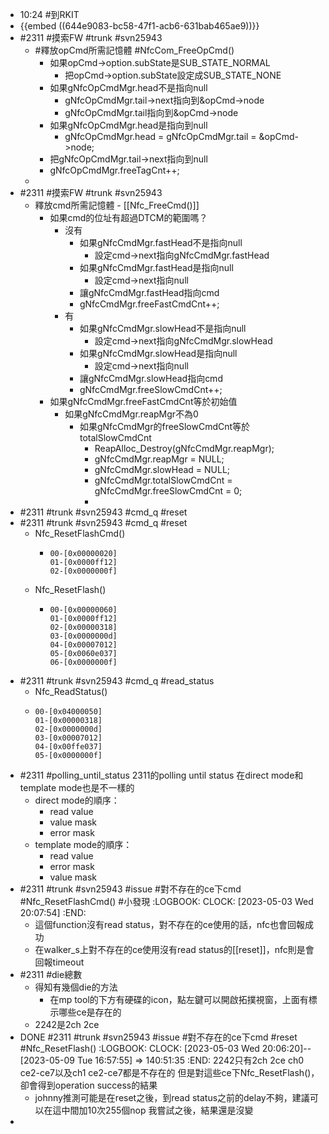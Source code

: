 - 10:24 #到RKIT
- {{embed ((644e9083-bc58-47f1-acb6-631bab465ae9))}}
- #2311 #摸索FW #trunk #svn25943
	- #釋放opCmd所需記憶體 #NfcCom_FreeOpCmd()
		- 如果opCmd->option.subState是SUB_STATE_NORMAL
			- 把opCmd->option.subState設定成SUB_STATE_NONE
		- 如果gNfcOpCmdMgr.head不是指向null
			- gNfcOpCmdMgr.tail->next指向到&opCmd->node
			- gNfcOpCmdMgr.tail指向到&opCmd->node
		- 如果gNfcOpCmdMgr.head是指向到null
			- gNfcOpCmdMgr.head = gNfcOpCmdMgr.tail = &opCmd->node;
		- 把gNfcOpCmdMgr.tail->next指向到null
		- gNfcOpCmdMgr.freeTagCnt++;
	-
- #2311 #摸索FW #trunk #svn25943
	- 釋放cmd所需記憶體 - [[Nfc_FreeCmd()]]
		- 如果cmd的位址有超過DTCM的範圍嗎？
			- 沒有
				- 如果gNfcCmdMgr.fastHead不是指向null
					- 設定cmd->next指向gNfcCmdMgr.fastHead
				- 如果gNfcCmdMgr.fastHead是指向null
					- 設定cmd->next指向null
				- 讓gNfcCmdMgr.fastHead指向cmd
				- gNfcCmdMgr.freeFastCmdCnt++;
			- 有
				- 如果gNfcCmdMgr.slowHead不是指向null
					- 設定cmd->next指向gNfcCmdMgr.slowHead
				- 如果gNfcCmdMgr.slowHead是指向null
					- 設定cmd->next指向null
				- 讓gNfcCmdMgr.slowHead指向cmd
				- gNfcCmdMgr.freeSlowCmdCnt++;
		- 如果gNfcCmdMgr.freeFastCmdCnt等於初始值
			- 如果gNfcCmdMgr.reapMgr不為0
				- 如果gNfcCmdMgr的freeSlowCmdCnt等於totalSlowCmdCnt
					- ReapAlloc_Destroy(gNfcCmdMgr.reapMgr);
					- gNfcCmdMgr.reapMgr = NULL;
					- gNfcCmdMgr.slowHead = NULL;
					- gNfcCmdMgr.totalSlowCmdCnt = gNfcCmdMgr.freeSlowCmdCnt = 0;
					-
- #2311 #trunk #svn25943 #cmd_q #reset
- #2311 #trunk #svn25943 #cmd_q #reset
	- Nfc_ResetFlashCmd()
		- ```
		  00-[0x00000020]
		  01-[0x0000ff12]
		  02-[0x0000000f]
		  ```
	- Nfc_ResetFlash()
		- ```
		  00-[0x00000060]
		  01-[0x0000ff12]
		  02-[0x00000318]
		  03-[0x0000000d]
		  04-[0x00007012]
		  05-[0x0060e037]
		  06-[0x0000000f]
		  ```
- #2311 #trunk #svn25943 #cmd_q #read_status
	- Nfc_ReadStatus()
	- ```
	  00-[0x04000050]
	  01-[0x00000318]
	  02-[0x0000000d]
	  03-[0x00007012]
	  04-[0x00ffe037]
	  05-[0x0000000f]
	  ```
- #2311 #polling_until_status
  2311的polling until status
  在direct mode和template mode也是不一樣的
	- direct mode的順序：
		- read value
		- value mask
		- error mask
	- template mode的順序：
		- read value
		- error mask
		- value mask
- #2311 #trunk #svn25943 #issue #對不存在的ce下cmd #Nfc_ResetFlashCmd() #小發現
  :LOGBOOK:
  CLOCK: [2023-05-03 Wed 20:07:54]
  :END:
	- 這個function沒有read status，對不存在的ce使用的話，nfc也會回報成功
	- 在walker_s上對不存在的ce使用沒有read status的[[reset]]，nfc則是會回報timeout
- #2311 #die總數
	- 得知有幾個die的方法
		- 在mp tool的下方有硬碟的icon，點左鍵可以開啟拓撲視窗，上面有標示哪些ce是存在的
	- 2242是2ch 2ce
- DONE #2311 #trunk #svn25943  #issue #對不存在的ce下cmd #reset #Nfc_ResetFlash()
  :LOGBOOK:
  CLOCK: [2023-05-03 Wed 20:06:20]--[2023-05-09 Tue 16:57:55] =>  140:51:35
  :END:
  2242只有2ch 2ce
  ch0 ce2-ce7以及ch1 ce2-ce7都是不存在的
  但是對這些ce下Nfc_ResetFlash()，卻會得到operation success的結果
	- johnny推測可能是在reset之後，到read status之前的delay不夠，建議可以在這中間加10次255個nop
	  我嘗試之後，結果還是沒變
-